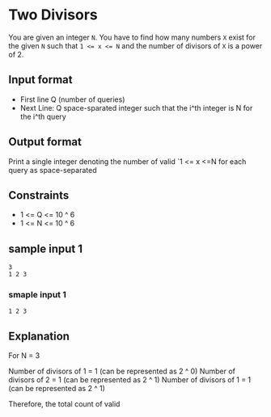 # Two Divisors

You are given an integer `N`. You have to find how many numbers `X` exist for
the given `N` such that `1 <= x <= N` and the number of divisors of `X` is a
power of 2.

## Input format

- First line Q (number of queries)
- Next Line: Q space-sparated integer such that the i^th integer is N for the
  i^th query

## Output format

Print a single integer denoting the number of valid `1 <= x <=N for each query
as space-separated

## Constraints

- 1 <= Q <= 10 ^ 6
- 1 <= N <= 10 ^ 6

## sample input 1

```
3
1 2 3
```

### smaple input 1

```
1 2 3
```

## Explanation

For N = 3

Number of divisors of 1 = 1 (can be represented as 2 ^ 0) Number of divisors of
2 = 1 (can be represented as 2 ^ 1) Number of divisors of 1 = 1 (can be
represented as 2 ^ 1)

Therefore, the total count of valid
